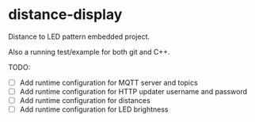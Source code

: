 # distance-display
Distance to LED pattern embedded project.

Also a running test/example for both git and C++.

TODO:
- [ ]  Add runtime configuration for MQTT server and topics
- [ ]  Add runtime configuration for HTTP updater username and password
- [ ]  Add runtime configuration for distances
- [ ]  Add runtime configuration for LED brightness
